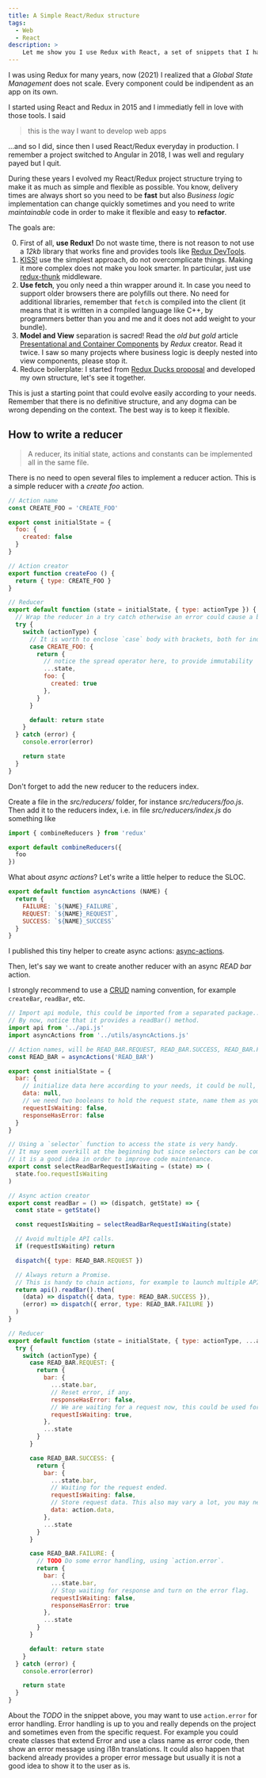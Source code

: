 ```yaml
---
title: A Simple React/Redux structure
tags:
  - Web
  - React
description: >
    Let me show you I use Redux with React, a set of snippets that I have polished during the last few years to achieve a simplified and flexible structure that is easy to understand also for beginners.
---
```


<div class="paper warning">
I was using Redux for many years, now (2021) I realized that a <em>Global State Management</em> does not scale. Every component could be indipendent as an app on its own.
</div>

I started using React and Redux in 2015 and I immediatly fell in love with those tools. I said

> this is the way I want to develop web apps

...and so I did, since then I used React/Redux everyday in production. I remember a project switched to Angular in 2018, I was well and regulary payed but I quit.

During these years I evolved my React/Redux project structure trying to make it as much as simple and flexible as possible. You know, delivery times are always short so you need to be **fast** but also *Business logic* implementation can change quickly sometimes and you need to write *maintainable* code in order to make it flexible and easy to **refactor**.

The goals are:

0. First of all, **use Redux!** Do not waste time, there is not reason to not use a *12kb* library that works fine and provides tools like [Redux DevTools](https://chrome.google.com/webstore/detail/redux-devtools/lmhkpmbekcpmknklioeibfkpmmfibljd).
1. [KISS!](https://en.wikipedia.org/wiki/KISS_principle) use the simplest approach, do not overcomplicate things. Making it more complex does not make you look smarter. In particular, just use [redux-thunk](https://github.com/reduxjs/redux-thunk) middleware.
2. **Use fetch**, you only need a thin wrapper around it. In case you need to support older browsers there are polyfills out there. No need for additional libraries, remember that `fetch` is compiled into the client (it means that it is written in a compiled language like C++, by programmers better than you and me and it does not add weight to your bundle).
3. **Model and View** separation is sacred! Read the *old but gold* article [Presentational and Container Components](https://medium.com/@dan_abramov/smart-and-dumb-components-7ca2f9a7c7d0) by *Redux* creator. Read it twice. I saw so many projects where business logic is deeply nested into view components, please stop it.
4. Reduce boilerplate: I started from [Redux Ducks proposal](https://github.com/erikras/ducks-modular-redux) and developed my own structure, let's see it together.

<div class="paper info">
This is just a starting point that could evolve easily according to your needs. Remember that there is no definitive structure, and any dogma can be wrong depending on the context. The best way is to keep it flexible.
</div>

## How to write a reducer

> A reducer, its initial state, actions and constants can be implemented all in the same file.

There is no need to open several files to implement a reducer action.
This is a simple reducer with a *create foo* action.

```javascript
// Action name
const CREATE_FOO = 'CREATE_FOO'

export const initialState = {
  foo: {
    created: false
  }
}

// Action creator
export function createFoo () {
  return { type: CREATE_FOO }
}

// Reducer
export default function (state = initialState, { type: actionType }) {
  // Wrap the reducer in a try catch otherwise an error could cause a blank page client side.
  try {
    switch (actionType) {
      // It is worth to enclose `case` body with brackets, both for indentation and scope.
      case CREATE_FOO: {
        return {
          // notice the spread operator here, to provide immutability
          ...state,
          foo: {
            created: true
          },
        }
      }

      default: return state
    }
  } catch (error) {
    console.error(error)

    return state
  }
}
```

<div class="paper warning">
  Don't forget to add the new reducer to the reducers index.
</div>

Create a file in the *src/reducers/* folder, for instance *src/reducers/foo.js*. Then add it to the reducers index, i.e. in file *src/reducers/index.js* do something like

```javascript
import { combineReducers } from 'redux'

export default combineReducers({
  foo
})
```

What about *async actions*? Let's write a little helper to reduce the SLOC.

```javascript
export default function asyncActions (NAME) {
  return {
    FAILURE: `${NAME}_FAILURE`,
    REQUEST: `${NAME}_REQUEST`,
    SUCCESS: `${NAME}_SUCCESS`
  }
}
```

<div class="paper info">
  I published this tiny helper to create async actions: <a href="http://g14n.info/async-actions">async-actions</a>.
</div>

Then, let's say we want to create another reducer with an async *READ bar* action.

<div class="paper success">
  I strongly recommend to use a <a href="https://en.wikipedia.org/wiki/Create,_read,_update_and_delete">CRUD</a> naming convention, for example <code>createBar</code>, <code>readBar</code>, etc.
</div>

```javascript
// Import api module, this could be imported from a separated package... more about this topic later.
// By now, notice that it provides a readBar() method.
import api from '../api.js'
import asyncActions from '../utils/asyncActions.js'

// Action names, will be READ_BAR.REQUEST, READ_BAR.SUCCESS, READ_BAR.FAILURE
const READ_BAR = asyncActions('READ_BAR')

export const initialState = {
  bar: {
    // initialize data here according to your needs, it could be null, an empty list, etc...
    data: null,
    // we need two booleans to hold the request state, name them as you like.
    requestIsWaiting: false,
    responseHasError: false
  }
}

// Using a `selector` function to access the state is very handy.
// It may seem overkill at the beginning but since selectors can be composed
// it is a good idea in order to improve code maintenance.
export const selectReadBarRequestIsWaiting = (state) => (
  state.foo.requestIsWaiting
)

// Async action creator
export const readBar = () => (dispatch, getState) => {
  const state = getState()

  const requestIsWaiting = selectReadBarRequestIsWaiting(state)

  // Avoid multiple API calls.
  if (requestIsWaiting) return

  dispatch({ type: READ_BAR.REQUEST })

  // Always return a Promise.
  // This is handy to chain actions, for example to launch multiple API request in series.
  return api().readBar().then(
    (data) => dispatch({ data, type: READ_BAR.SUCCESS }),
    (error) => dispatch({ error, type: READ_BAR.FAILURE })
  )
}

// Reducer
export default function (state = initialState, { type: actionType, ...action }) {
  try {
    switch (actionType) {
      case READ_BAR.REQUEST: {
        return {
          bar: {
            ...state.bar,
            // Reset error, if any.
            responseHasError: false,
            // We are waiting for a request now, this could be used for example to show a spinner in a button.
            requestIsWaiting: true,
          },
          ...state
        }
      }

      case READ_BAR.SUCCESS: {
        return {
          bar: {
            ...state.bar,
            // Waiting for the request ended.
            requestIsWaiting: false,
            // Store request data. This also may vary a lot, you may need to use some ES6 function here.
            data: action.data,
          },
          ...state
        }
      }

      case READ_BAR.FAILURE: {
        // TODO Do some error handling, using `action.error`.
        return {
          bar: {
            ...state.bar,
            // Stop waiting for response and turn on the error flag.
            requestIsWaiting: false,
            responseHasError: true
          },
          ...state
        }
      }

      default: return state
    }
  } catch (error) {
    console.error(error)

    return state
  }
}
```

About the *TODO* in the snippet above, you may want to use `action.error` for error handling.
Error handling is up to you and really depends on the project and sometimes even from the specific request.
For example you could create classes that extend Error and use a class name as error code,
then show an error message using i18n translations.
It could also happen that backend already provides a proper error message but
usually it is not a good idea to show it to the user as is.
